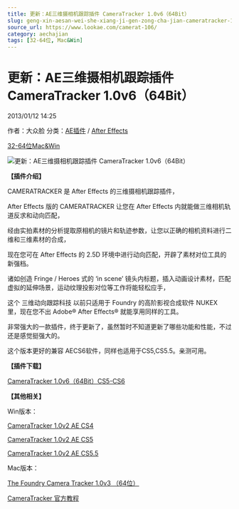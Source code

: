 ```yaml
---
title: 更新：AE三维摄相机跟踪插件 CameraTracker 1.0v6（64Bit）
slug: geng-xin-aesan-wei-she-xiang-ji-gen-zong-cha-jian-cameratracker-1-0v6-64bit
source_url: https://www.lookae.com/camerat-106/
category: aechajian
tags: [32-64位, Mac&Win]
---
```

# 更新：AE三维摄相机跟踪插件 CameraTracker 1.0v6（64Bit）

2013/01/12 14:25

作者：大众脸
分类：[AE插件](https://www.lookae.com/after-effects/aechajian/) / [After Effects](https://www.lookae.com/after-effects/)

[32-64位](https://www.lookae.com/tag/32-64%e4%bd%8d/)[Mac&Win](https://www.lookae.com/tag/macwin/)

![更新：AE三维摄相机跟踪插件 CameraTracker 1.0v6（64Bit）](https://www.lookae.com/wp-content/uploads/2013/12/camera-10v8.jpg "更新：AE三维摄相机跟踪插件 CameraTracker 1.0v6（64Bit）-LookAE.com")

**【插件介绍】**

CAMERATRACKER 是 After Effects 的三维摄相机跟踪插件，

After Effects 版的 CAMERATRACKER 让您在 After Effects 内就能做三维相机轨道反求和动向匹配，

经由实拍素材的分析提取原相机的镜片和轨迹参数，让您以正确的相机资料进行二维和三维素材的合成，

现在您可在 After Effects 的 2.5D 环境中进行动向匹配，开辟了素材对位工具的新强档。

诸如创造 Fringe / Heroes 式的 ‘in scene’ 镜头内标题，插入动画设计素材，匹配虚拟的延伸场景，运动纹理投影对位等工作将能轻松应手，

这个 三维动向跟踪科技 以前只适用于 Foundry 的高阶影视合成软件 NUKEX 里，现在您不出 Adobe® After Effects® 就能享用同样的工具。

非常强大的一款插件，终于更新了，虽然暂时不知道更新了哪些功能和性能，不过还是感觉挺强大的。

这个版本更好的兼容 AECS6软件，同样也适用于CS5,CS5.5。亲测可用。

**【插件下载】**

[CameraTracker 1.0v6（64Bit）CS5-CS6](http://www.ctdisk.com/file/15448223)

**【其他相关】**

Win版本：

[CameraTracker 1.0v2 AE CS4](https://www.lookae.com/cameratracker1-0v3/)

[CameraTracker 1.0v2 AE CS5](https://www.lookae.com/cameratracker1-0v3/)

[CameraTracker 1.0v2 AE CS5.5](https://www.lookae.com/cameratracker1-0v3/)

Mac版本：

[The Foundry Camera Tracker 1.0v3 （64位）](https://www.lookae.com/cameratracker1-0v3/)

[CameraTracker 官方教程](https://www.lookae.com/cameratracker1-0v3/)
